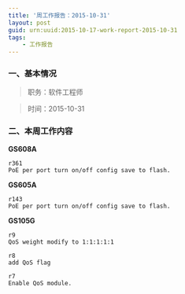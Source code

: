 ```yaml
---
title: '周工作报告：2015-10-31'
layout: post
guid: urn:uuid:2015-10-17-work-report-2015-10-31
tags:
    - 工作报告
---
```


### 一、基本情况

> 职务：软件工程师

> 时间：2015-10-31

### 二、本周工作内容

**GS608A**

	r361
	PoE per port turn on/off config save to flash.

**GS605A**

	r143
	PoE per port turn on/off config save to flash.

**GS105G**

	r9
	QoS weight modify to 1:1:1:1:1

	r8
	add QoS flag

	r7
	Enable QoS module.
